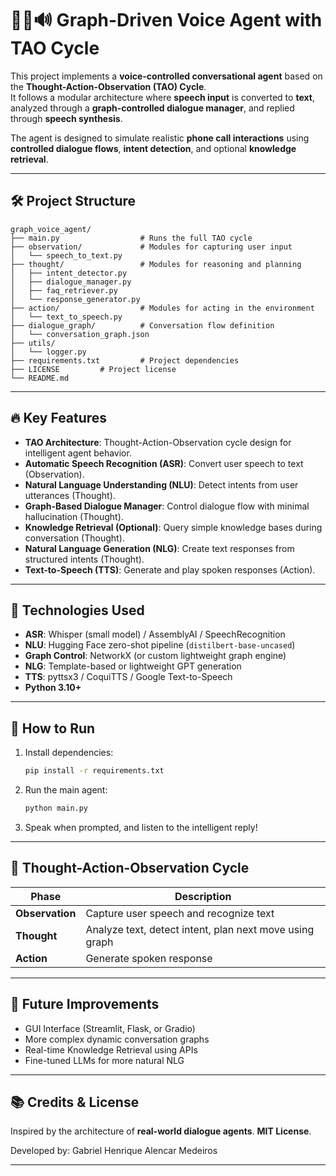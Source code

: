 # 🎤🧠🔊 Graph-Driven Voice Agent with TAO Cycle

This project implements a **voice-controlled conversational agent** based on the **Thought-Action-Observation (TAO) Cycle**.  
It follows a modular architecture where **speech input** is converted to **text**, analyzed through a **graph-controlled dialogue manager**, and replied through **speech synthesis**.

The agent is designed to simulate realistic **phone call interactions** using **controlled dialogue flows**, **intent detection**, and optional **knowledge retrieval**.

---

## 🛠️ Project Structure

```
graph_voice_agent/
├── main.py                  # Runs the full TAO cycle
├── observation/             # Modules for capturing user input
│   └── speech_to_text.py
├── thought/                 # Modules for reasoning and planning
│   ├── intent_detector.py
│   ├── dialogue_manager.py
│   ├── faq_retriever.py
│   └── response_generator.py
├── action/                  # Modules for acting in the environment
│   └── text_to_speech.py
├── dialogue_graph/          # Conversation flow definition
│   └── conversation_graph.json
├── utils/
│   └── logger.py
├── requirements.txt         # Project dependencies
├── LICENSE         # Project license
└── README.md
```

---

## 🔥 Key Features

- **TAO Architecture**: Thought-Action-Observation cycle design for intelligent agent behavior.
- **Automatic Speech Recognition (ASR)**: Convert user speech to text (Observation).
- **Natural Language Understanding (NLU)**: Detect intents from user utterances (Thought).
- **Graph-Based Dialogue Manager**: Control dialogue flow with minimal hallucination (Thought).
- **Knowledge Retrieval (Optional)**: Query simple knowledge bases during conversation (Thought).
- **Natural Language Generation (NLG)**: Create text responses from structured intents (Thought).
- **Text-to-Speech (TTS)**: Generate and play spoken responses (Action).

---

## 🧩 Technologies Used

- **ASR**: Whisper (small model) / AssemblyAI / SpeechRecognition
- **NLU**: Hugging Face zero-shot pipeline (`distilbert-base-uncased`)
- **Graph Control**: NetworkX (or custom lightweight graph engine)
- **NLG**: Template-based or lightweight GPT generation
- **TTS**: pyttsx3 / CoquiTTS / Google Text-to-Speech
- **Python 3.10+**

---

## 🚀 How to Run

1. Install dependencies:
    ```bash
    pip install -r requirements.txt
    ```

2. Run the main agent:
    ```bash
    python main.py
    ```

3. Speak when prompted, and listen to the intelligent reply!

---

## 🧠 Thought-Action-Observation Cycle

| Phase         | Description |
|---------------|-------------|
| **Observation** | Capture user speech and recognize text |
| **Thought** | Analyze text, detect intent, plan next move using graph |
| **Action** | Generate spoken response |

---

## 🌟 Future Improvements

- GUI Interface (Streamlit, Flask, or Gradio)
- More complex dynamic conversation graphs
- Real-time Knowledge Retrieval using APIs
- Fine-tuned LLMs for more natural NLG

---

## 📚 Credits & License

Inspired by the architecture of **real-world dialogue agents**. **MIT License**.

Developed by: Gabriel Henrique Alencar Medeiros



---
